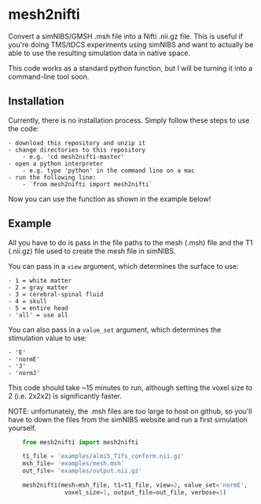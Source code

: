 # mesh2nifti

Convert a simNIBS/GMSH .msh file into a Nifti .nii.gz file. This is useful if you're doing TMS/tDCS experiments using simNIBS and want to actually be able to use the resulting simulation data in native space.

This code works as a standard python function, but I will be turning it into a command-line tool soon.

## Installation
Currently, there is no installation process. Simply follow these steps to use the code:
	
	- download this repository and unzip it
	- change directories to this repository
		- e.g. 'cd mesh2nifti-master'
	- open a python interpreter
		- e.g. type 'python' in the command line on a mac
	- run the following line:
		- `from mesh2nifti import mesh2nifti`

Now you can use the function as shown in the example below!

## Example
All you have to do is pass in the file paths to the mesh (.msh) file and the T1 (.nii.gz) file used to create the mesh file in simNIBS. 

You can pass in a `view` argument, which determines the surface to use:

	- 1 = white matter
	- 2 = gray matter
	- 3 = cerebral-spinal fluid
	- 4 = skull
	- 5 = entire head
	- 'all' = use all	


You can also pass in a `value_set` argument, which determines the stimulation value to use:

	- 'E'
	- 'normE'
	- 'J'
	- 'normJ'

This code should take ~15 minutes to run, although setting the voxel size to 2 (i.e. 2x2x2) is significantly faster.

NOTE: unfortunately, the .msh files are too large to host on github, so you'll have to down the files from the simNIBS website and run a first simulation yourself.

```python
	from mesh2nifti import mesh2nifti

	t1_file = 'examples/almi5_T1fs_conform.nii.gz'
	msh_file= 'examples/mesh.msh'
	out_file= 'examples/output.nii.gz'

	mesh2nifti(mesh=msh_file, t1=t1_file, view=2, value_set='normE',
				voxel_size=1, output_file=out_file, verbose=1)
```
